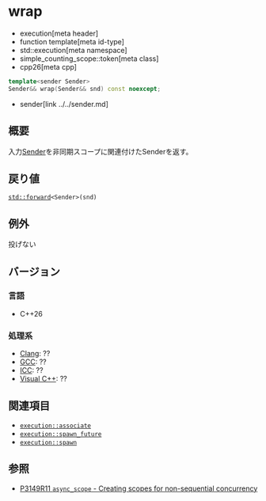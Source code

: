 # wrap
* execution[meta header]
* function template[meta id-type]
* std::execution[meta namespace]
* simple_counting_scope::token[meta class]
* cpp26[meta cpp]

```cpp
template<sender Sender>
Sender&& wrap(Sender&& snd) const noexcept;
```
* sender[link ../../sender.md]

## 概要
入力[Sender](../../sender.md)を非同期スコープに関連付けたSenderを返す。


## 戻り値
[`std::forward`](/reference/utility/forward.md)`<Sender>(snd)`


## 例外
投げない


## バージョン
### 言語
- C++26

### 処理系
- [Clang](/implementation.md#clang): ??
- [GCC](/implementation.md#gcc): ??
- [ICC](/implementation.md#icc): ??
- [Visual C++](/implementation.md#visual_cpp): ??


## 関連項目
- [`execution::associate`](../../associate.md)
- [`execution::spawn_future`](../../spawn_future.md.nolink)
- [`execution::spawn`](../../spawn.md)


## 参照
- [P3149R11 `async_scope` - Creating scopes for non-sequential concurrency](https://open-std.org/jtc1/sc22/wg21/docs/papers/2025/p3149r11.html)
